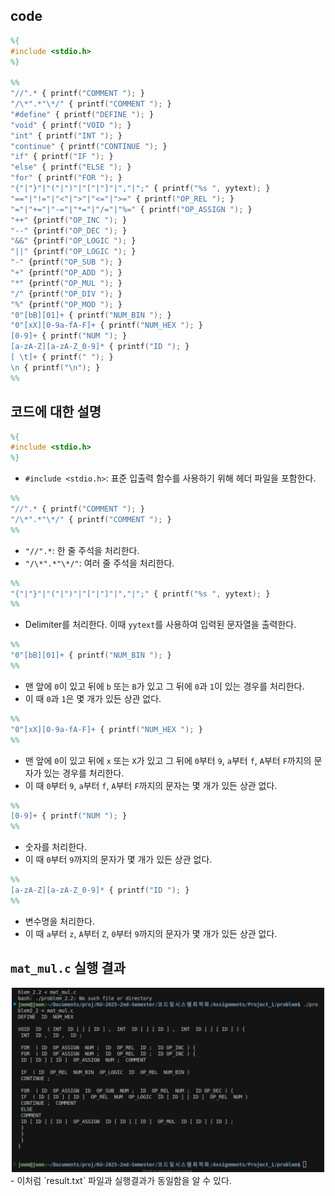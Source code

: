 ## code
```lex
%{
#include <stdio.h>
%}

%%
"//".* { printf("COMMENT "); }
"/\*".*"\*/" { printf("COMMENT "); }
"#define" { printf("DEFINE "); }
"void" { printf("VOID "); }
"int" { printf("INT "); }
"continue" { printf("CONTINUE "); }
"if" { printf("IF "); }
"else" { printf("ELSE "); }
"for" { printf("FOR "); }
"{"|"}"|"("|")"|"["|"]"|","|";" { printf("%s ", yytext); }
"=="|"!="|"<"|">"|"<="|">=" { printf("OP_REL "); }
"="|"+="|"-="|"*="|"/="|"%=" { printf("OP_ASSIGN "); }
"++" {printf("OP_INC "); }
"--" {printf("OP_DEC "); }
"&&" {printf("OP_LOGIC "); }
"||" {printf("OP_LOGIC "); }
"-" {printf("OP_SUB "); }
"+" {printf("OP_ADD "); }
"*" {printf("OP_MUL "); }
"/" {printf("OP_DIV "); }
"%" {printf("OP_MOD "); }
"0"[bB][01]+ { printf("NUM_BIN "); }
"0"[xX][0-9a-fA-F]+ { printf("NUM_HEX "); }
[0-9]+ { printf("NUM "); }
[a-zA-Z][a-zA-Z_0-9]* { printf("ID "); }
[ \t]+ { printf(" "); }
\n { printf("\n"); }
%%
```

## 코드에 대한 설명
```lex
%{
#include <stdio.h>
%}
```
- `#include <stdio.h>`: 표준 입출력 함수를 사용하기 위해 헤더 파일을 포함한다.

```lex
%%
"//".* { printf("COMMENT "); }
"/\*".*"\*/" { printf("COMMENT "); }
%%
```
- `"//".*`: 한 줄 주석을 처리한다.
- `"/\*".*"\*/"`: 여러 줄 주석을 처리한다.

```lex
%%
"{"|"}"|"("|")"|"["|"]"|","|";" { printf("%s ", yytext); }
%%
```
- Delimiter를 처리한다. 이때 `yytext`를 사용하여 입력된 문자열을 출력한다.

```lex
%%
"0"[bB][01]+ { printf("NUM_BIN "); }
%%
```
- 맨 앞에 `0`이 있고 뒤에 `b` 또는 `B`가 있고 그 뒤에 `0`과 `1`이 있는 경우를 처리한다.
- 이 때 `0`과 `1`은 몇 개가 있든 상관 없다.

```lex
%%
"0"[xX][0-9a-fA-F]+ { printf("NUM_HEX "); }
%%
```
- 맨 앞에 `0`이 있고 뒤에 `x` 또는 `X`가 있고 그 뒤에 `0`부터 `9`, `a`부터 `f`, `A`부터 `F`까지의 문자가 있는 경우를 처리한다.
- 이 때 `0`부터 `9`, `a`부터 `f`, `A`부터 `F`까지의 문자는 몇 개가 있든 상관 없다.

```lex
%%
[0-9]+ { printf("NUM "); }
%%
```
- 숫자를 처리한다.
- 이 때 `0`부터 `9`까지의 문자가 몇 개가 있든 상관 없다.

```lex
%%
[a-zA-Z][a-zA-Z_0-9]* { printf("ID "); }
%%
```
- 변수명을 처리한다.
- 이 때 `a`부터 `z`, `A`부터 `Z`, `0`부터 `9`까지의 문자가 몇 개가 있든 상관 없다.

## `mat_mul.c` 실행 결과
<div align="center">
    <img src="./assets/image.png" alt="mat_mul.c 실행 결과" width="500">
</div>
- 이처럼 `result.txt` 파일과 실행결과가 동일함을 알 수 있다. 